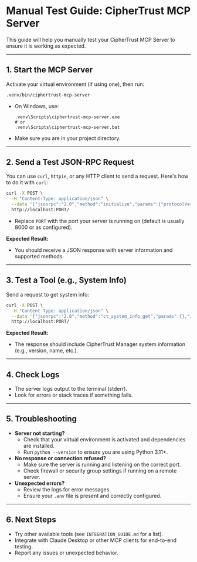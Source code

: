# Manual Test Guide: CipherTrust MCP Server

This guide will help you manually test your CipherTrust MCP Server to ensure it is working as expected.

---

## 1. Start the MCP Server

Activate your virtual environment (if using one), then run:

```bash
.venv/bin/ciphertrust-mcp-server
```
- On Windows, use:
  ```
  .venv\Scripts\ciphertrust-mcp-server.exe
  # or
  .venv\Scripts\ciphertrust-mcp-server.bat
  ```
- Make sure you are in your project directory.

---

## 2. Send a Test JSON-RPC Request

You can use `curl`, `httpie`, or any HTTP client to send a request. Here's how to do it with `curl`:

```bash
curl -X POST \
  -H "Content-Type: application/json" \
  --data '{"jsonrpc":"2.0","method":"initialize","params":{"protocolVersion":"0.1.0","capabilities":{},"clientInfo":{"name":"test","version":"1.0"}},"id":1}' \
  http://localhost:PORT/
```
- Replace `PORT` with the port your server is running on (default is usually 8000 or as configured).

**Expected Result:**
- You should receive a JSON response with server information and supported methods.

---

## 3. Test a Tool (e.g., System Info)

Send a request to get system info:

```bash
curl -X POST \
  -H "Content-Type: application/json" \
  --data '{"jsonrpc":"2.0","method":"ct_system_info_get","params":{},"id":2}' \
  http://localhost:PORT/
```

**Expected Result:**
- The response should include CipherTrust Manager system information (e.g., version, name, etc.).

---

## 4. Check Logs

- The server logs output to the terminal (stderr).
- Look for errors or stack traces if something fails.

---

## 5. Troubleshooting

- **Server not starting?**
  - Check that your virtual environment is activated and dependencies are installed.
  - Run `python --version` to ensure you are using Python 3.11+.
- **No response or connection refused?**
  - Make sure the server is running and listening on the correct port.
  - Check firewall or security group settings if running on a remote server.
- **Unexpected errors?**
  - Review the logs for error messages.
  - Ensure your `.env` file is present and correctly configured.

---

## 6. Next Steps

- Try other available tools (see `INTEGRATION_GUIDE.md` for a list).
- Integrate with Claude Desktop or other MCP clients for end-to-end testing.
- Report any issues or unexpected behavior.
